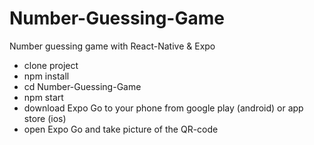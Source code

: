 # Number-Guessing-Game
Number guessing game with React-Native &amp; Expo

- clone project
- npm install
- cd Number-Guessing-Game
- npm start
- download Expo Go to your phone from google play (android) or app store (ios)
- open Expo Go and take picture of the QR-code
